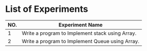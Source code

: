 # List of Experiments

| NO. | Experiment Name |
| -- | ------------------------- |
| 1 | Write a program to Implement stack using Array. |
| 2 | Write a program to Implement Queue using Array. |